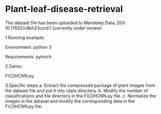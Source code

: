 # Plant-leaf-disease-retrieval
The dataset file has been uploaded to Mendeley Data, DOI: 10.17632/v8kh23czrd.1 (currently under review)

1.Running example: 

  Environment: 
    python 3

  Requirements:
    pytorch

2.Demo:

FV,DHCNN.py

3.Specific steps
a. Extract the compressed package of plant images from the dataset file and put it into \data directory.
b. Modify the number of classifications and file directory in the FV,DHCNN.py file.
c. Normalize the images in the dataset and modify the corresponding data in the FV,DHCNN.py file.
